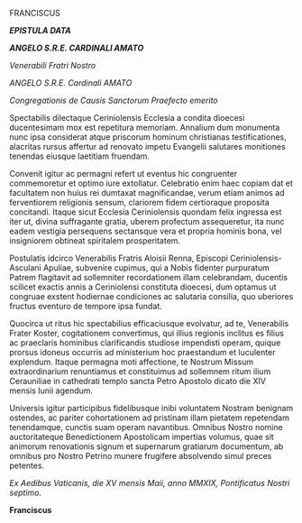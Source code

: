 FRANCISCUS

***EPISTULA DATA***

***ANGELO S.R.E. CARDINALI AMATO***

*Venerabili Fratri Nostro*

*ANGELO S.R.E. Cardinali AMATO*

*Congregationis de Causis Sanctorum Praefecto emerito*

Spectabilis dilectaque Ceriniolensis Ecclesia a condita dioecesi ducentesimam mox est repetitura memoriam. Annalium dum monumenta nunc ipsa considerat atque priscorum hominum christianas testificationes, alacritas rursus affertur ad renovato impetu Evangelii salutares monitiones tenendas eiusque laetitiam fruendam.

Convenit igitur ac permagni refert ut eventus hic congruenter commemoretur et optimo iure extollatur. Celebratio enim haec copiam dat et facultatem non huius rei dumtaxat magnificandae, verum etiam animos ad ferventiorem religionis sensum, clariorem fidem certioraque proposita concitandi. Itaque sicut Ecclesia Ceriniolensis quondam felix ingressa est iter ut, divina suffragante gratia, uberem profectum assequeretur, ita nunc eadem vestigia persequens sectansque vera et propria hominis bona, vel insigniorem obtineat spiritalem prosperitatem.

Postulatis idcirco Venerabilis Fratris Aloisii Renna, Episcopi Ceriniolensis-Asculani Apuliae, subvenire cupimus, qui a Nobis fidenter purpuratum Patrem flagitavit ad sollemniter recordationem illam celebrandam, ducentis scilicet exactis annis a Ceriniolensi constituta dioecesi, dum optamus ut congruae exstent hodiernae condiciones ac salutaria consilia, quo uberiores fructus eventuro de tempore ipsa fundat.

Quocirca ut ritus hic spectabilius efficaciusque evolvatur, ad te, Venerabilis Frater Koster, cogitationem convertimus, qui illius regionis inclitus es filius ac praeclaris hominibus clarificandis studiose impendisti operam, quique prorsus idoneus occurris ad ministerium hoc praestandum et luculenter explendum. Itaque permagna moti affectione, te Nostrum Missum extraordinarium renuntiamus et constituimus ad sollemnem ritum ilium Cerauniliae in cathedrati templo sancta Petro Apostolo dicato die XIV mensis Iunii agendum.

Universis igitur participibus fidelibusque inibi voluntatem Nostram benignam ostendes, ac pariter cohortationem ad pristinam illam pietatem repetendam tenendamque, cunctis suam operam navantibus. Omnibus Nostro nomine auctoritateque Benedictionem Apostolicam impertias volumus, quae sit animorum renovationis signum et supernarum gratiarum documentum, ab omnibus pro Nostro Petrino munere frugifere absolvendo simul preces petentes.

*Ex Aedibus Vaticanis, die XV mensis Maii, anno MMXIX, Pontificatus Nostri septimo.*

**Franciscus**